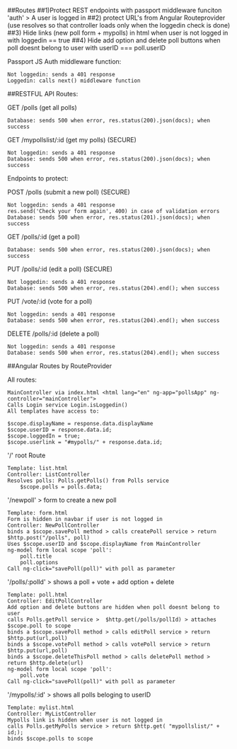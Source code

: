 
##Routes
##1)Protect REST endpoints with passport middleware funciton 'auth' > A user is logged in
##2) protect URL's from Angular Routeprovider (use resolves so that controller loads only when the loggedin check is done)
##3) Hide links (new poll form + mypolls) in html when user is not logged in with loggedin == true
##4) Hide add option and delete poll buttons when poll doesnt belong to user with userID === poll.userID


Passport JS Auth middleware function: 

    Not loggedin: sends a 401 response
    Loggedin: calls next() middleware function

##RESTFUL API Routes:

GET /polls (get all polls)

    Database: sends 500 when error, res.status(200).json(docs); when success

GET /mypollslist/:id (get my polls) (SECURE)

    Not loggedin: sends a 401 response
    Database: sends 500 when error, res.status(200).json(docs); when success

Endpoints to protect:

POST /polls (submit a new poll) (SECURE)

    Not loggedin: sends a 401 response
    res.send('Check your form again', 400) in case of validation errors
    Database: sends 500 when error, res.status(201).json(docs); when success 

GET /polls/:id (get a poll)

    Database: sends 500 when error, res.status(200).json(docs); when success 

PUT /polls/:id (edit a poll) (SECURE)

    Not loggedin: sends a 401 response
    Database: sends 500 when error, res.status(204).end(); when success 
    
PUT /vote/:id (vote for a poll) 

    Not loggedin: sends a 401 response
    Database: sends 500 when error, res.status(204).end(); when success 

DELETE /polls/:id (delete a poll)

    Not loggedin: sends a 401 response
    Database: sends 500 when error, res.status(204).end(); when success 

##Angular Routes by RouteProvider

All routes:

    MainController via index.html <html lang="en" ng-app="pollsApp" ng-controller="mainController">
    Calls Login service Login.isLoggedin()
    All templates have access to:

    $scope.displayName = response.data.displayName
    $scope.userID = response.data.id;
    $scope.loggedIn = true;
    $scope.userlink = "#mypolls/" + response.data.id;

'/' root Route

    Template: list.html
    Controller: ListController
    Resolves polls: Polls.getPolls() from Polls service
        $scope.polls = polls.data;

'/newpoll' > form to create a new poll

    Template: form.html
    Form is hidden in navbar if user is not logged in
    Controller: NewPollController
    binds a $scope.savePoll method > calls createPoll service > return $http.post("/polls", poll)
    Uses $scope.userID and $scope.displayName from MainController
    ng-model form local scope 'poll':
        poll.title
        poll.options
    Call ng-click="savePoll(poll)" with poll as parameter

'/polls/:polId' > shows a poll + vote + add option + delete

    Template: poll.html
    Controller: EditPollController
    Add option and delete buttons are hidden when poll doesnt belong to user
    calls Polls.getPoll service >  $http.get(/polls/pollId) > attaches $scope.poll to scope
    binds a $scope.savePoll method > calls editPoll service > return $http.put(url,poll)
    binds a $scope.votePoll method > calls votePoll service > return $http.put(url,poll)
    binds a $scope.deleteThisPoll method > calls deletePoll method > return $http.delete(url)
    ng-model form local scope 'poll':
        poll.vote
    Call ng-click="savePoll(poll)" with poll as parameter

'/mypolls/:id' > shows all polls beloging to userID

    Template: mylist.html
    Controller: MyListController
    Mypolls link is hidden when user is not logged in
    calls Polls.getMyPolls service > return $http.get( "mypollslist/" + id;);
    binds $scope.polls to scope